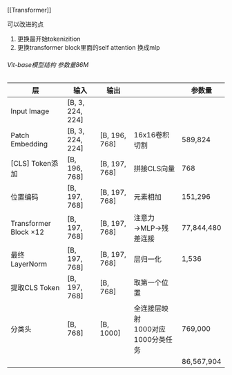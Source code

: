 [[Transformer]]


可以改进的点
1. 更换最开始tokenizition
2. 更换transformer block里面的self attention 换成mlp


###### Vit-base模型结构 参数量86M

| 层                     | 输入               | 输出            |                           | 参数量        |
| --------------------- | ---------------- | ------------- | ------------------------- | ---------- |
| Input Image           | [B, 3, 224, 224] |               |                           |            |
| Patch Embedding       | [B, 3, 224, 224] | [B, 196, 768] | 16x16卷积切割                 | 589,824    |
| [CLS] Token添加         | [B, 196, 768]    | [B, 197, 768] | 拼接CLS向量                   | 768        |
| 位置编码                  | [B, 197, 768]    | [B, 197, 768] | 元素相加                      | 151,296    |
| Transformer Block ×12 | [B, 197, 768]    | [B, 197, 768] | 注意力→MLP→残差连接              | 77,844,480 |
| 最终LayerNorm           | [B, 197, 768]    | [B, 197, 768] | 层归一化                      | 1,536      |
| 提取CLS Token           | [B, 197, 768]    | [B, 768]      | 取第一个位置                    |            |
| 分类头                   | [B, 768]         | [B, 1000]     | 全连接层映射 <br>1000对应1000分类任务 | 769,000    |
|                       |                  |               |                           | 86,567,904 |

